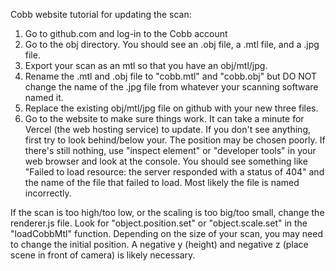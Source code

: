 Cobb website tutorial for updating the scan:
1. Go to github.com and log-in to the Cobb account
2. Go to the obj directory. You should see an .obj file, a .mtl file, and a .jpg file.
3. Export your scan as an mtl so that you have an obj/mtl/jpg.
4. Rename the .mtl and .obj file to "cobb.mtl" and "cobb.obj" but DO NOT change the name of the .jpg file from whatever your scanning software named it.
5. Replace the existing obj/mtl/jpg file on github with your new three files.
6. Go to the website to make sure things work. It can take a minute for Vercel (the web hosting service) to update. If you don't see anything, first try to look behind/below your. The position may be chosen poorly. If there's still nothing, use "inspect element" or "developer tools" in your web browser and look at the console. You should see something like "Failed to load resource: the server responded with a status of 404" and the name of the file that failed to load. Most likely the file is named incorrectly.

If the scan is too high/too low, or the scaling is too big/too small, change the renderer.js file.
Look for "object.position.set" or "object.scale.set" in the "loadCobbMtl" function.
Depending on the size of your scan, you may need to change the initial position. A negative y (height) and negative z (place scene in front of camera) is likely necessary.